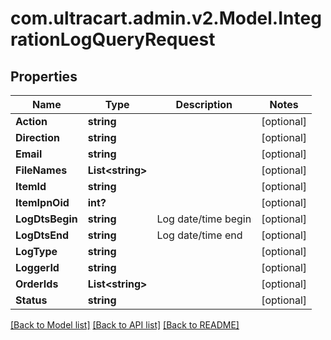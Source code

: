 # com.ultracart.admin.v2.Model.IntegrationLogQueryRequest
## Properties

Name | Type | Description | Notes
------------ | ------------- | ------------- | -------------
**Action** | **string** |  | [optional] 
**Direction** | **string** |  | [optional] 
**Email** | **string** |  | [optional] 
**FileNames** | **List&lt;string&gt;** |  | [optional] 
**ItemId** | **string** |  | [optional] 
**ItemIpnOid** | **int?** |  | [optional] 
**LogDtsBegin** | **string** | Log date/time begin | [optional] 
**LogDtsEnd** | **string** | Log date/time end | [optional] 
**LogType** | **string** |  | [optional] 
**LoggerId** | **string** |  | [optional] 
**OrderIds** | **List&lt;string&gt;** |  | [optional] 
**Status** | **string** |  | [optional] 


[[Back to Model list]](../README.md#documentation-for-models) [[Back to API list]](../README.md#documentation-for-api-endpoints) [[Back to README]](../README.md)

